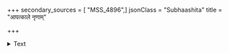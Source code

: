 +++
secondary_sources = [ "MSS_4896",]
jsonClass = "Subhaashita"
title = "आपत्काले नृणाम्"

+++

<details><summary>Text</summary>

आपत्काले नृणां नूनं मरणं नैव लभ्यते।  
... ... ... ... ... ...॥
</details>
